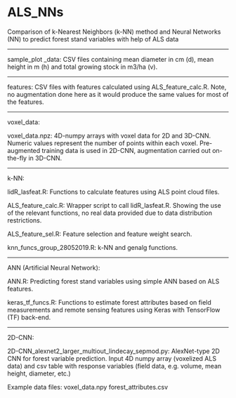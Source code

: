# ALS_NNs
Comparison of k-Nearest Neighbors (k-NN) method and Neural Networks (NN) to predict forest stand variables with help of ALS data

---------
sample_plot _data:
CSV files containing mean diameter in cm (d), mean height in m (h) and total growing stock in m3/ha (v).

---------
features:
CSV files with features calculated using ALS_feature_calc.R. Note, no augmentation done here as it would produce the same values for most of the features.

---------
voxel_data:

voxel_data.npz:
4D-numpy arrays with voxel data for 2D and 3D-CNN. Numeric values represent the number of points within each voxel. Pre-augmented training data is used in 2D-CNN, augmentation carried out on-the-fly in 3D-CNN.


---------
k-NN:

lidR_lasfeat.R:
Functions to calculate features using ALS point cloud files.

ALS_feature_calc.R:
Wrapper script to call lidR_lasfeat.R. Showing the use of the relevant functions, no real data provided due to data distribution restrictions.

ALS_feature_sel.R:
Feature selection and feature weight search.

knn_funcs_group_28052019.R:
k-NN and genalg functions.

---------
ANN (Artificial Neural Network):

ANN.R:
Predicting forest stand variables using simple ANN based on ALS features.

keras_tf_funcs.R:
Functions to estimate forest attributes based on field measurements and remote sensing features using Keras with TensorFlow (TF) back-end.

---------
2D-CNN:

2D-CNN_alexnet2_larger_multiout_lindecay_sepmod.py:
AlexNet-type 2D CNN for forest variable prediction. Input 4D numpy array (voxelized ALS data) and csv table with response variables (field data, e.g. volume, mean height, diameter, etc.)

Example data files:
voxel_data.npy
forest_attributes.csv
